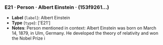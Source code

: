 ### E21 · Person · Albert Einstein · (153f9261...)

- **Label** (`label`): Albert Einstein
- **Type** (`type`): ['E21']
- **Notes**: Person mentioned in context: Albert Einstein was born on March 14, 1879, in Ulm, Germany. 
He developed the theory of relativity and won the Nobel Prize i